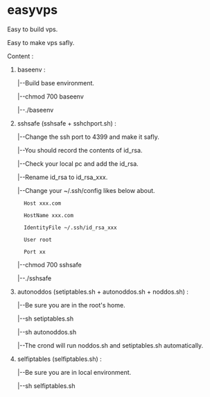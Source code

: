 easyvps
========

Easy to build vps.

Easy to make vps safly.

Content : 

1. baseenv :

   |--Build base environment.

   |--chmod 700 baseenv

   |--./baseenv

2. sshsafe (sshsafe + sshchport.sh) :

   |--Change the ssh port to 4399 and make it safly.

   |--You should record the contents of id_rsa.

   |--Check your local pc and add the id_rsa.

   |--Rename id_rsa to id_rsa_xxx.

   |--Change your ~/.ssh/config likes below about.

         Host xxx.com

         HostName xxx.com

         IdentityFile ~/.ssh/id_rsa_xxx

         User root

         Port xx

   |--chmod 700 sshsafe

   |--./sshsafe

3. autonoddos (setiptables.sh + autonoddos.sh + noddos.sh) :

   |--Be sure you are in the root's home.

   |--sh setiptables.sh

   |--sh autonoddos.sh

   |--The crond will run noddos.sh and setiptables.sh automatically.

4. selfiptables (selfiptables.sh) :

   |--Be sure you are in local environment.

   |--sh selfiptables.sh
